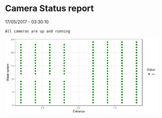 Camera Status report
================
17/05/2017 - 03:30:10

    All cameras are up and running

![](camreport_files/figure-markdown_github/unnamed-chunk-2-1.png)
